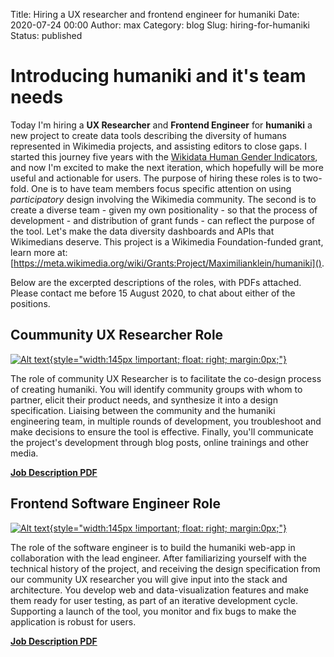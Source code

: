 Title: Hiring a UX researcher and frontend engineer for humaniki 
Date: 2020-07-24 00:00
Author: max
Category: blog
Slug: hiring-for-humaniki
Status: published

# Introducing humaniki and it's team needs
Today I'm hiring a __UX Researcher__ and __Frontend Engineer__ for **humaniki** a new project to create data tools describing the diversity of humans represented in Wikimedia projects, and assisting editors to close gaps. I started this journey five years with the [Wikidata Human Gender Indicators](http://whgi.wmflabs.org/), and now I'm excited to make the next iteration, which hopefully will be more useful and actionable for users. The purpose of hiring these roles is to two-fold. One is to have team members focus specific attention on using *participatory* design involving the Wikimedia community. The second is to create a diverse team - given my own positionality - so that the process of development - and distribution of grant funds - can reflect the purpose of the tool. 
Let's make the data diversity dashboards and APIs that Wikimedians deserve. This project is a Wikimedia Foundation-funded grant, learn more at: [https://meta.wikimedia.org/wiki/Grants:Project/Maximilianklein/humaniki]().

Below are the excerpted descriptions of the roles, with PDFs attached. Please contact me before 15 August 2020, to chat about either of the positions.

## Coummunity UX Researcher Role
  [![Alt text]({static}/images/jd-cuxr.png){style="width:145px !important;  float: right; margin:0px;"}](/images/Community_UX_Researcher.pdf)

The role of community UX Researcher is to facilitate the co-design process of creating humaniki. You will identify community groups with whom to partner, elicit their product needs, and synthesize it into a design specification. Liaising between the community and the humaniki engineering team, in multiple rounds of development, you troubleshoot and make decisions to ensure the tool is effective. Finally, you'll communicate the project's development through blog posts, online trainings and other media. 

**[Job Description PDF](/images/Community_UX_Researcher.pdf)**

## Frontend Software Engineer Role

  [![Alt text]({static}/images/jd-fse.png){style="width:145px !important;  float: right; margin:0px;"}](/images/Frontend_Software_Engineer.pdf)

The role of the software engineer is to build the humaniki web-app in collaboration with the lead engineer. After familiarizing yourself with the technical history of the project, and receiving the design specification from our community UX researcher you will give input into the stack and architecture. You develop web and data-visualization features and make them ready for user testing, as part of an iterative development cycle. Supporting a launch of the tool, you monitor and fix bugs to make the application is robust for users.

**[Job Description PDF](/images/Frontend_Software_Engineer.pdf)**
